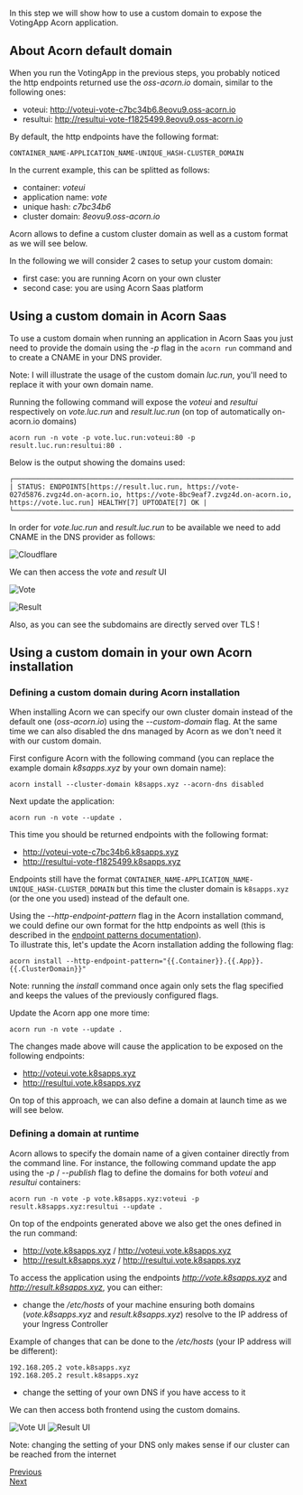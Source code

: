 In this step we will show how to use a custom domain to expose the VotingApp Acorn application.

## About Acorn default domain

When you run the VotingApp in the previous steps, you probably noticed the http endpoints returned use the *oss-acorn.io* domain, similar to the following ones:

- voteui: http://voteui-vote-c7bc34b6.8eovu9.oss-acorn.io
- resultui: http://resultui-vote-f1825499.8eovu9.oss-acorn.io

By default, the http endpoints have the following format: 

```
CONTAINER_NAME-APPLICATION_NAME-UNIQUE_HASH-CLUSTER_DOMAIN
```

In the current example, this can be splitted as follows:

- container: *voteui*
- application name: *vote*
- unique hash: *c7bc34b6*
- cluster domain: *8eovu9.oss-acorn.io*

Acorn allows to define a custom cluster domain as well as a custom format as we will see below.

In the following we will consider 2 cases to setup your custom domain:
- first case: you are running Acorn on your own cluster
- second case: you are using Acorn Saas platform

## Using a custom domain in Acorn Saas

To use a custom domain when running an application in Acorn Saas you just need to provide the domain using the *-p* flag in the ```acorn run``` command and to create a CNAME in your DNS provider.

Note: I will illustrate the usage of the custom domain *luc.run*, you'll need to replace it with your own domain name.

Running the following command will expose the *voteui* and *resultui* respectively on *vote.luc.run* and *result.luc.run* (on top of automatically on-acorn.io domains)

```
acorn run -n vote -p vote.luc.run:voteui:80 -p result.luc.run:resultui:80 .
```

Below is the output showing the domains used:

```
┌───────────────────────────────────────────────────────────────────────────────────────────────────────────────────────────────────────────────────────────────────────────────┐
| STATUS: ENDPOINTS[https://result.luc.run, https://vote-027d5876.zvgz4d.on-acorn.io, https://vote-8bc9eaf7.zvgz4d.on-acorn.io, https://vote.luc.run] HEALTHY[7] UPTODATE[7] OK |
└───────────────────────────────────────────────────────────────────────────────────────────────────────────────────────────────────────────────────────────────────────────────┘
```

In order for *vote.luc.run* and *result.luc.run* to be available we need to add CNAME in the DNS provider as follows: 

![Cloudflare](./images/domain/saas/cloudflare.png)

We can then access the *vote* and *result* UI

![Vote](./images/domain/saas/vote.png)

![Result](./images/domain/saas/result.png)

Also, as you can see the subdomains are directly served over TLS ! 

## Using a custom domain in your own Acorn installation

### Defining a custom domain during Acorn installation

When installing Acorn we can specify our own cluster domain instead of the default one (*oss-acorn.io*) using the *--custom-domain* flag. At the same time we can also disabled the dns managed by Acorn as we don't need it with our custom domain. 

First configure Acorn with the following command (you can replace the example domain *k8sapps.xyz* by your own domain name):

```
acorn install --cluster-domain k8sapps.xyz --acorn-dns disabled
```

Next update the application:

```
acorn run -n vote --update .
```

This time you should be returned endpoints with the following format:

- http://voteui-vote-c7bc34b6.k8sapps.xyz
- http://resultui-vote-f1825499.k8sapps.xyz

Endpoints still have the format ```CONTAINER_NAME-APPLICATION_NAME-UNIQUE_HASH-CLUSTER_DOMAIN``` but this time the cluster domain is ```k8sapps.xyz``` (or the one you used) instead of the default one.

Using the *--http-endpoint-pattern* flag in the Acorn installation command, we could define our own format for the http endpoints as well (this is described in the [endpoint patterns documentation](https://docs.acorn.io/running/networking#endpoint-patterns)).  
To illustrate this, let's update the Acorn installation adding the following flag:

```
acorn install --http-endpoint-pattern="{{.Container}}.{{.App}}.{{.ClusterDomain}}"
```

Note: running the *install* command once again only sets the flag specified and keeps the values of the previously configured flags.

Update the Acorn app one more time:

```
acorn run -n vote --update .
```

The changes made above will cause the application to be exposed on the following endpoints:

- http://voteui.vote.k8sapps.xyz
- http://resultui.vote.k8sapps.xyz

On top of this approach, we can also define a domain at launch time as we will see below.

### Defining a domain at runtime

Acorn allows to specify the domain name of a given container directly from the command line. For instance, the following command update the app using the *-p* / *--publish* flag to define the domains for both *voteui* and *resultui* containers:

```
acorn run -n vote -p vote.k8sapps.xyz:voteui -p result.k8sapps.xyz:resultui --update .
```

On top of the endpoints generated above we also get the ones defined in the run command:

- http://vote.k8sapps.xyz / http://voteui.vote.k8sapps.xyz
- http://result.k8sapps.xyz / http://resultui.vote.k8sapps.xyz

To access the application using the endpoints *http://vote.k8sapps.xyz* and *http://result.k8sapps.xyz*, you can either:

- change the */etc/hosts* of your machine ensuring both domains (*vote.k8sapps.xyz* and *result.k8sapps.xyz*) resolve to the IP address of your Ingress Controller

Example of changes that can be done to the */etc/hosts* (your IP address will be different): 
```
192.168.205.2 vote.k8sapps.xyz
192.168.205.2 result.k8sapps.xyz
```

- change the setting of your own DNS if you have access to it

We can then access both frontend using the custom domains.

![Vote UI](./images/domain/vote.png)
![Result UI](./images/domain/result.png)

Note: changing the setting of your DNS only makes sense if our cluster can be reached from the internet

[Previous](./upgrade.md)  
[Next](./tls.md)